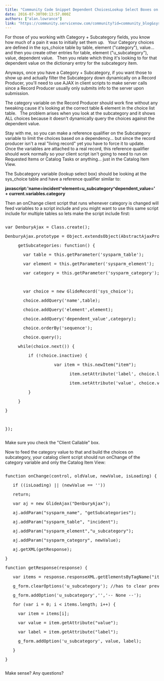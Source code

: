 ```yaml
---
title: "Community Code Snippet Dependent ChoicesLookup Select Boxes on Record Producers"
date: 2016-07-30T00:13:57.000Z
authors: ["alan.lowrance"]
link: "https://community.servicenow.com/community?id=community_blog&sys_id=3ddda6e9dbd0dbc01dcaf3231f9619fc"
---
```

<p>For those of you working with Category + Subcategory fields, you know how much of a pain it was to initially set them up.   Your Category choices are defined in the sys_choice table by table, element ("category"), value... and then you create other entries for table, element ("u_subcategory"), value, dependent value.   Then you relate which thing it's looking to for that dependent value on the dictionary entry for the subcategory item.</p><p></p><p>Anyways, once you have a Category + Subcategory, if you want those to show up and actually filter the Subcategory down dynamically on a Record Producer, you'll need to use AJAX in client scripts to make server calls since a Record Producer usually only submits info to the server upon submission.</p><p>The category variable on the Record Producer should work fine without any tweaking cause it's looking at the correct table &amp; element in the choice list table.   The problem arises when you look at the subcategory and it shows ALL choices because it doesn't dynamically query the choices against the dependent value.</p><p></p><p>Stay with me, so you can make a reference qualifier on the Subcategory variable to limit the choices based on a dependency... but since the record producer isn't a real "living record" yet you have to force it to update.   Once the variables are attached to a real record, this reference qualifier should work normally so your client script isn't going to need to run on Requested Items or Catalog Tasks or anything... just in the Catalog Item View.</p><p>The Subcategory variable (lookup select box) should be looking at the sys_choice table and have a reference qualifier similar to:</p><p><strong>javascript:'name=incident^element=u_subcategory^dependent_value=' + current.variables.category</strong></p><p></p><p>Then an onChange client script that runs whenever category is changed will feed variables to a script include and you might want to use this same script include for multiple tables so lets make the script include first:</p><pre __default_attr="javascript" __jive_macro_name="code" class="jive_macro_code jive_text_macro _jivemacro_uid_14698184744771986" data-renderedposition="365_8_1192_400" jivemacro_uid="_14698184744771986"><p>var DenburyAjax = Class.create();</p><p>DenburyAjax.prototype = Object.extendsObject(AbstractAjaxProcessor, {</p><p>     getSubcategories: function() {</p><p>       var table = this.getParameter('sysparm_table');</p><p>       var element = this.getParameter('sysparm_element');</p><p>       var category = this.getParameter('sysparm_category');</p><p>     </p><p>       var choice = new GlideRecord('sys_choice');</p><p>       choice.addQuery('name',table);</p><p>       choice.addQuery('element',element);</p><p>       choice.addQuery('dependent_value',category);</p><p>       choice.orderBy('sequence');</p><p>       choice.query();</p><p></p><p></p><p>     while(choice.next()) {</p><p>         if (!choice.inactive) {</p><p>                   var item = this.newItem("item");</p><p>                         item.setAttribute('label', choice.label);</p><p>                         item.setAttribute('value', choice.value);</p><p>         }</p><p>     }</p><p>}</p><p>     </p><p>});</p></pre><p>Make sure you check the "Client Callable" box.</p><p></p><p>Now to feed the category value to that and build the choices on subcategory, your catalog client script should run onChange of the category variable and only the Catalog Item View:</p><pre __default_attr="javascript" __jive_macro_name="code" class="jive_macro_code _jivemacro_uid_146981891531847 jive_text_macro" data-renderedposition="828_8_1192_336" jivemacro_uid="_146981891531847"><p>function onChange(control, oldValue, newValue, isLoading) {</p><p>   if ((isLoading) || (newValue == ''))</p><p>   return;</p><p>   var aj = new GlideAjax("DenburyAjax");</p><p>   aj.addParam("sysparm_name", "getSubcategories");</p><p>   aj.addParam("sysparm_table", "incident");</p><p>   aj.addParam("sysparm_element","u_subcategory");</p><p>   aj.addParam("sysparm_category", newValue);</p><p>   aj.getXML(getResponse);</p><p>}</p><p>function getResponse(response) {</p><p>   var items = response.responseXML.getElementsByTagName("item");</p><p>   g_form.clearOptions('u_subcategory'); //has to clear previous buildout   </p><p>   g_form.addOption('u_subcategory','','-- None --');</p><p>   for (var i = 0; i &lt; items.length; i++) {</p><p>     var item = items[i];</p><p>     var value = item.getAttribute("value");</p><p>     var label = item.getAttribute("label");</p><p>     g_form.addOption('u_subcategory', value, label);</p><p>   }</p><p>}</p></pre><p></p><p>Make sense? Any questions?</p>